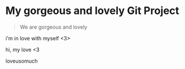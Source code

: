 # My gorgeous and lovely Git Project 

> We are gorgeous and lovely 

i'm in love with myself <3>

hi, my love <3 

loveusomuch
